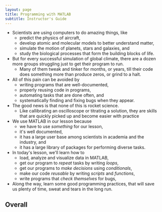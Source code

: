 ```yaml
---
layout: page
title: Programming with MATLAB
subtitle: Instructor's Guide
---
```

*   Scientists are using computers to do amazing things, like
    *   predict the physics of aircraft,
    *   develop atomic and molecular models to better understand matter,
    *   simulate the motion of planets, stars and galaxies, and
    *   study the biological processes that form the building blocks of life.
*   But for every successful simulation of global climate, there are a dozen
    more groups struggling just to get their program to run.
    *   Many of them tweak and tinker for months, or years,
        till their code does something more than produce zeros, or grind to a halt.
*   All of this pain can be avoided by
    *   writing programs that are well-documented,
    *   properly reusing code in programs,
    *   automating tasks that are done often, and
    *   systematically finding and fixing bugs when they appear.
*   The good news is that none of this is rocket science.
    *   Like callibrating an oscilloscope or titrating a solution,
        they are skills that are quickly picked up
        and become easier with practice
*   We use MATLAB in our lesson because
    *   we have to use *something* for our lesson,
    *   it's well documented,
    *   it has a large user base among scientists in academia and the industry, and
    *   it has a large library of packages for performing diverse tasks.
*   In today's lesson, we'll learn how to
    *   load, analyze and visualize data in MATLAB,
    *   get our program to *repeat* tasks by writing *loops*,
    *   get our programs to *make decisions* using *conditionals*,
    *   make our code *reusable* by writing *scripts* and *functions*,
    *   write programs that *check themselves* for bugs,
*   Along the way, learn some good programming practices, that will save us
    plenty of time, sweat and tears in the long run.

## Overall
